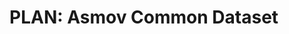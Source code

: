 PLAN: Asmov Common Dataset
================================================================================